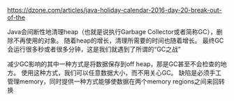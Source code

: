 https://dzone.com/articles/java-holiday-calendar-2016-day-20-break-out-of-the

Java会间断性地清理heap（也就是说执行Garbage Collector或者简称GC），删除不再使用的对象。
随着heap的增长，清理所需要的时间也随着增长。
最终GC会运行很多秒或者很多分钟，这是我们就遇到了所谓的“GC之战”

减少GC影响的其中一种方式是将数据保存到off heap，那是GC甚至不会检查的地方。
使用这种方式，我们可以任意数据大小，而不用关心GC。
缺陷是必须手工管理memory，同时提供一种方式能够使数据在两个memory regions之间来回转换